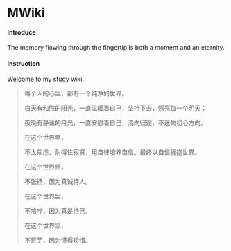 # MWiki

#### Introduce
The memory flowing through the fingertip is both a moment and an eternity.

#### Instruction

Welcome to my study wiki.

> 每个人的心里，都有一个纯净的世界。
>
> 白天有和煦的阳光，一直温暖着自己，坚持下去，照亮每一个明天；
>
> 夜晚有静谧的月光，一直安慰着自己，洒向归途，不迷失初心方向。
>
> 在这个世界里，
>
> 不太焦虑，耐得住寂寞，用自律培养自信。最终以自信拥抱世界。
>
> 在这个世界里，
>
> 不张扬，因为真诚待人。
>
> 在这个世界里，
>
> 不喧哗，因为真是待己。
>
> 在这个世界里，
>
> 不荒芜，因为懂得珍惜。   
